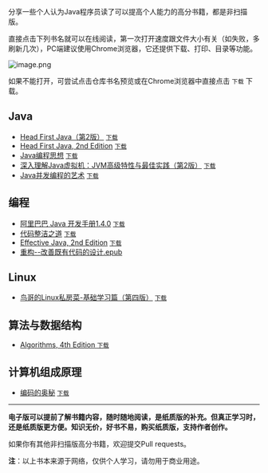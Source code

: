 

分享一些个人认为Java程序员读了可以提高个人能力的高分书籍，都是非扫描版。

直接点击下列书名就可以在线阅读，第一次打开速度跟文件大小有关（如失败，多刷新几次），PC端建议使用Chrome浏览器，它还提供下载、打印、目录等功能。

![image.png](https://upload-images.jianshu.io/upload_images/5863464-b350642436144387.png?imageMogr2/auto-orient/strip%7CimageView2/2/w/1240)

如果不能打开，可尝试点击仓库书名预览或在Chrome浏览器中直接点击 `下载` 下载。

## Java
* [Head First Java（第2版）](https://depp.wang/Java-Books/Head%20First%20Java（第2版）.pdf)  [`下载`](https://raw.githubusercontent.com/deppwang/Java-Books/master/Head%20First%20Java（第2版）.pdf) 
* [Head First Java, 2nd Edition](https://depp.wang/Java-Books/Head%20First%20Java,%202nd%20Edition.pdf) [`下载`](https://raw.githubusercontent.com/deppwang/Java-Books/master/Head%20First%20Java,%202nd%20Edition.pdf)
* [Java编程思想](https://depp.wang/Java-Books/Java编程思想.pdf) [`下载`](https://raw.githubusercontent.com/deppwang/Java-Books/master/Java编程思想.pdf)
* [深入理解Java虚拟机：JVM高级特性与最佳实践（第2版）](https://depp.wang/Java-Books/深入理解Java虚拟机：JVM高级特性与最佳实践（第2版）.pdf) [`下载`](https://raw.githubusercontent.com/deppwang/Java-Books/master/深入理解Java虚拟机：JVM高级特性与最佳实践（第2版）.pdf)
* [Java并发编程的艺术](https://depp.wang/Java-Books/Java并发编程的艺术.pdf) [`下载`](https://raw.githubusercontent.com/deppwang/Java-Books/master/Java并发编程的艺术.pdf) 

## 编程
* [阿里巴巴 Java 开发手册1.4.0](https://depp.wang/Java-Books/阿里巴巴%20Java%20开发手册1.4.0.pdf)  [`下载`](https://raw.githubusercontent.com/deppwang/Java-Books/master/阿里巴巴%20Java%20开发手册1.4.0.pdf) 
* [代码整洁之道](https://depp.wang/Java-Books/代码整洁之道.pdf) [`下载`](https://raw.githubusercontent.com/deppwang/Java-Books/master/代码整洁之道.pdf)
* [Effective Java, 2nd Edition](https://depp.wang/Java-Books/Effective%20Java,%202nd%20Edition.pdf) [`下载`](https://raw.githubusercontent.com/deppwang/Java-Books/master/Effective%20Java,%202nd%20Edition.pdf) 
* [重构--改善既有代码的设计.epub](https://depp.wang/Java-Books/重构--改善既有代码的设计.epub)

## Linux
* [鸟哥的Linux私房菜-基础学习篇（第四版）](https://depp.wang/Java-Books/鸟哥的Linux私房菜-基础学习篇（第四版）.pdf) [`下载`](https://raw.githubusercontent.com/deppwang/Java-Books/master/鸟哥的Linux私房菜-基础学习篇（第四版）.pdf) 

## 算法与数据结构
* [Algorithms, 4th Edition ](https://depp.wang/Java-Books/Algorithms%2C%204th%20Edition.pdf) [`下载`](https://raw.githubusercontent.com/deppwang/Java-Books/master/Algorithms%2C%204th%20Edition.pdf) 
<!--![[Algorithms, 4th Edition ](https://depp.wang/Java-Books/Algorithms%2C%204th%20Edition.pdf)](https://upload-images.jianshu.io/upload_images/5863464-c9f91094458414c8.png?imageMogr2/auto-orient/strip%7CimageView2/2/w/1240)-->
## 计算机组成原理
* [编码的奥秘](https://depp.wang/Java-Books/编码的奥秘.pdf) [`下载`](https://raw.githubusercontent.com/deppwang/Java-Books/master/编码的奥秘.pdf) 
---

**电子版可以提前了解书籍内容，随时随地阅读，是纸质版的补充。但真正学习时，还是纸质版更方便。知识无价，好书不易，购买纸质版，支持作者创作。**

如果你有其他非扫描版高分书籍，欢迎提交Pull requests。

**注**：以上书本来源于网络，仅供个人学习，请勿用于商业用途。
